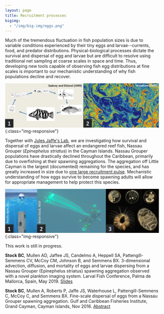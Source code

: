 ```yaml
---
layout: page
title: Recruitment processes
bigimg:
  - "/img/big-img/eggs.png"
---
```


Much of the tremendous fluctuation in fish population sizes is due to variable conditions experienced by their tiny eggs and larvae--currents, food, and predator distributions. Physical-biological processes dictate the survival and dispersal of egg and larvae but are difficult to resolve using traditional net sampling at coarse scales in space and time. Thus, developing new tools capable of observing fish egg distributions at fine scales is important to our mechanistic understanding of why fish populations decline and recover.

![](/img/big-img/recruitment.png){:class="img-responsive"}

Together with [Jules Jaffe's Lab](http://jaffeweb.ucsd.edu/), we are investigating how survival and dispersal of eggs and larvae affect an endangered reef fish, Nassau Grouper (*Epinephelus striatus*) in the Cayman Islands. Nassau Grouper populations have drastically declined throughout the Caribbean, primarily due to overfishing at their spawning aggregations. The aggregation off Little Cayman is the largest (documented) remaining for the species, and has greatly increased in size due to [one large recruitment pulse](https://brianstock.github.io/lengthassess/). Mechanistic understanding of how eggs survive to become spawning adults will allow for appropriate management to help protect this species.

![](/img/big-img/netcam_methods.png){:class="img-responsive"}

This work is still in progress.

**Stock BC**, Mullen AD, Jaffee JS, Candelmo A, Heppell SA, Pattengill-Semmens CV, McCoy CM, Johnson B, and Semmens BX. 3-dimensional advection, diffusion, and mortality of eggs and larvae dispersing from a Nassau Grouper (Epinephelus striatus) spawning aggregation observed with a novel plankton imaging system. Larval Fish Conference, Palma de Mallorca, Spain, May 2019. [Slides](https://brianstock.github.io/pdf/BrianStock_NassauGrouper_recruitment_short.pdf)

**Stock BC**, Mullen A, Roberts P, Jaffe JS, Waterhouse L, Pattengill-Semmens C, McCoy C, and Semmens BX. Fine-scale dispersal of eggs from a Nassau Grouper spawning aggregation. Gulf and Caribbean Fisheries Institute, Grand Cayman, Cayman Islands, Nov 2016. [Abstract](http://proceedings.gcfi.org/wp-content/uploads/2018/10/GCFI_69_97.pdf)
